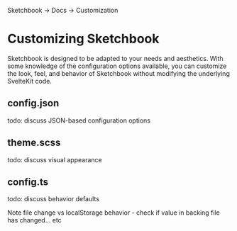 Sketchbook -> Docs -> Customization

# Customizing Sketchbook

Sketchbook is designed to be adapted to your needs and aesthetics. With some knowledge of the configuration options available, you can customize the look, feel, and behavior of Sketchbook without modifying the underlying SvelteKit code.

## config.json

todo: discuss JSON-based configuration options

## theme.scss

todo: discuss visual appearance

## config.ts

todo: discuss behavior defaults

Note file change vs localStorage behavior - check if value in backing file has changed... etc
